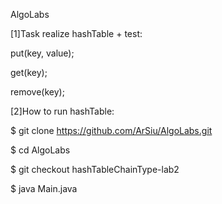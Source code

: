 AlgoLabs

[1]Task realize hashTable + test:

put(key, value);

get(key);

remove(key);

[2]How to run hashTable:

$ git clone https://github.com/ArSiu/AlgoLabs.git

$ cd AlgoLabs

$ git checkout hashTableChainType-lab2

$ java Main.java
